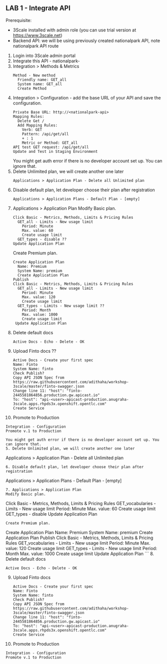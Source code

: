 
## LAB 1 - Integrate API

Prerequisite:
- 3Scale installed with admin role (you can use trial version at https://www.3scale.net)
- Backend API: we will be using previously created nationalpark API, note nationalpark API route
  
  
1. Login into 3Scale admin portal
2. Integrate this API - nationalpark-<userx>
3. Integration > Methods & Metrics 
   ```
   Method - New method  
     Friendly name: GET_all  
     System name: GET_all  
     Create Method
   ```
4. Integration > Configuration - add the base URL of your API and save the configuration.
   ```
   Private Base URL: http://<nationalpark-api>
   Mapping Rules:
     Delete Get /
     Add Mapping Rules:
       Verb: GET
       Pattern: /api/get/all
       + : 1
       Metric or Method: GET_all
   API test GET request: /api/get/all
   Update and Test in Staging Environment
   ```
   You might get auth error if there is no developer account set up. You can ignore that.
5. Delete Unlimited plan, we will create another one later
   ```
   Applications > Application Plan - Delete all Unlimited plan
   ```
6. Disable default plan, let developer choose their plan after registration
   ```
   Applications > Application Plans - Default Plan - [empty]
   ```
7. Applications > Application Plan
   Modify Basic plan.
   ```
   Click Basic - Metrics, Methods, Limits & Pricing Rules 
     GET_all - Limits - New usage limit
       Period: Minute
       Max. value: 60
       Create usage limit
     GET_types - disable ??
   Update Application Plan
   ```
   Create Premium plan.
   ```
   Create Application Plan
     Name: Premium
     System Name: premium
     Create Application Plan
   Publish
   Click Basic - Metrics, Methods, Limits & Pricing Rules 
     GET_all - Limits - New usage limit
       Period: Minute
       Max. value: 120
       Create usage limit
     GET_types - Limits - New usage limit ??
       Period: Month
       Max. value: 1000
       Create usage limit
    Update Application Plan
    ```
8. Delete default docs
   ```
   Active Docs - Echo - Delete - OK
   ```
9. Upload Finto docs ??
   ```
   Active Docs - Create your first spec
   Name: Finto
   System Name: finto
   Check Publish?
   Copy API JSON Spec from https://raw.githubusercontent.com/adithaha/workshop-3scale/master/finto-swagger.json
   Change line 11: "host": "finto-2445581864856.production.gw.apicast.io"
   To: "host": "api-<user>-apicast-production.anugraha-3scale.apps.rhpds3x.openshift.opentlc.com"
   Create Service
   ```
10. Promote to Production
   ```
   Integration - Configuration
   Promote v.1 to Production
   ```
   



   ```
   You might get auth error if there is no developer account set up. You can ignore that.
5. Delete Unlimited plan, we will create another one later
   ```
   Applications > Application Plan - Delete all Unlimited plan
   ```
6. Disable default plan, let developer choose their plan after registration
   ```
   Applications > Application Plans - Default Plan - [empty]
   ```
7. Applications > Application Plan
   Modify Basic plan.
   ```
   Click Basic - Metrics, Methods, Limits & Pricing Rules 
     GET_vocabularies - Limits - New usage limit
       Period: Minute
       Max. value: 60
       Create usage limit
     GET_types - disable
   Update Application Plan
   ```
   Create Premium plan.
   ```
   Create Application Plan
     Name: Premium
     System Name: premium
     Create Application Plan
   Publish
   Click Basic - Metrics, Methods, Limits & Pricing Rules 
     GET_vocabularies - Limits - New usage limit
       Period: Minute
       Max. value: 120
       Create usage limit
     GET_types - Limits - New usage limit
       Period: Month
       Max. value: 1000
       Create usage limit
    Update Application Plan
    ```
8. Delete default docs
   ```
   Active Docs - Echo - Delete - OK
   ```
9. Upload Finto docs
   ```
   Active Docs - Create your first spec
   Name: Finto
   System Name: finto
   Check Publish?
   Copy API JSON Spec from https://raw.githubusercontent.com/adithaha/workshop-3scale/master/finto-swagger.json
   Change line 11: "host": "finto-2445581864856.production.gw.apicast.io"
   To: "host": "api-<user>-apicast-production.anugraha-3scale.apps.rhpds3x.openshift.opentlc.com"
   Create Service
   ```
10. Promote to Production
   ```
   Integration - Configuration
   Promote v.1 to Production
   ```
   
